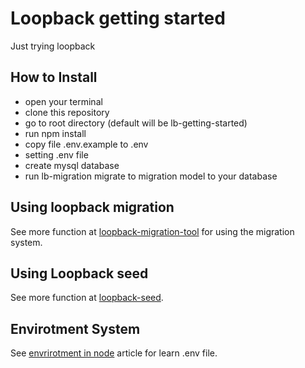 # Loopback getting started 
Just trying loopback 

## How to Install
- open your terminal
- clone this repository
- go to root directory (default will be lb-getting-started)
- run npm install
- copy file .env.example to .env
- setting .env file
- create mysql database
- run lb-migration migrate to migration model to your database  

## Using loopback migration
See more function at [loopback-migration-tool](https://www.npmjs.com/package/loopback-migration-tool) for using the migration system.

## Using Loopback seed
See more function at [loopback-seed](https://www.npmjs.com/package/loopback-seed).

## Envirotment System
See [envrirotment in node](https://codeburst.io/how-to-easily-set-up-node-environment-variables-in-your-js-application-d06740f9b9bd) article for learn .env file.